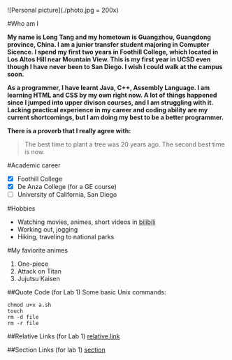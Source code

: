 ![Personal picture](./photo.jpg = 200x)

#Who am I

**My name is Long Tang and my hometown is Guangzhou, Guangdong province, China. I am a junior transfer student majoring in Comupter Sicence. I spend my first two years in Foothill College, which located in Los Altos Hill near Mountain View. This is my first year in UCSD even though I have never been to San Diego. I wish I could walk at the campus soon.**

**As a programmer, I have learnt Java, C++, Assembly Language. I am learning HTML and CSS by my own right now. A lot of things happened since I jumped into upper divison courses, and I am struggling with it. Lacking practical experience in my career and coding ability are my current shortcomings, but I am doing my best to be a better programmer.**

**There is a proverb that I really agree with:**
> The best time to plant a tree was 20 years ago. The second best time is now.

#Academic career
- [x] Foothill College
- [x] De Anza College (for a GE course)
- [ ] University of California, San Diego

#Hobbies
- Watching movies, animes, short videos in [bilibili](www.bilibili.com)
- Working out, jogging
- Hiking, traveling to national parks

#My faviorite animes
1. One-piece
2. Attack on Titan
3. Jujutsu Kaisen

##Quote Code (for Lab 1)
Some basic Unix commands:
```
chmod u+x a.sh
touch 
rm -d file
rm -r file
```

##Relative Links (for Lab 1)
[relative link](./README.md)

##Section Links (for lab 1)
[section](#who-am-i)


